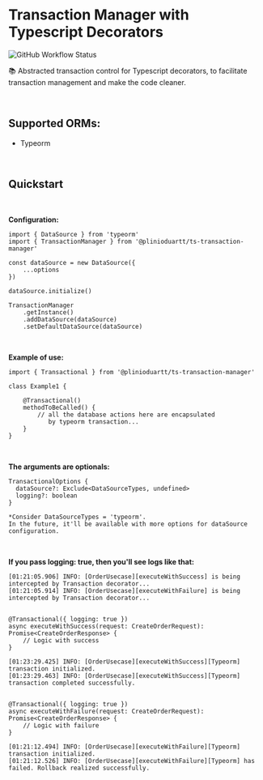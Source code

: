 # **Transaction Manager with Typescript Decorators**
![GitHub Workflow Status](https://img.shields.io/github/actions/workflow/status/plinioduartt/ts-transaction-manager/publish.yml)

📚 Abstracted transaction control for Typescript decorators, to facilitate transaction management and make the code cleaner.

<br>

## **Supported ORMs:**
- Typeorm

<br>

## **Quickstart**
<br>

**Configuration:**
```
import { DataSource } from 'typeorm'
import { TransactionManager } from '@plinioduartt/ts-transaction-manager'

const dataSource = new DataSource({
	...options
})

dataSource.initialize()

TransactionManager
	.getInstance()
	.addDataSource(dataSource)
	.setDefaultDataSource(dataSource)
```
<br>

**Example of use:**
```
import { Transactional } from '@plinioduartt/ts-transaction-manager'

class Example1 {

	@Transactional()
	methodToBeCalled() {
		// all the database actions here are encapsulated
		   by typeorm transaction...
	}
}
```
<br>

**The arguments are optionals:**
```
TransactionalOptions {
  dataSource?: Exclude<DataSourceTypes, undefined>
  logging?: boolean
}

*Consider DataSourceTypes = 'typeorm'.
In the future, it'll be available with more options for dataSource configuration.
```
<br>

**If you pass logging: true, then you'll see logs like that:**
```
[01:21:05.906] INFO: [OrderUsecase][executeWithSuccess] is being intercepted by Transaction decorator...
[01:21:05.914] INFO: [OrderUsecase][executeWithFailure] is being intercepted by Transaction decorator...


@Transactional({ logging: true })
async executeWithSuccess(request: CreateOrderRequest): Promise<CreateOrderResponse> {
	// Logic with success
}

[01:23:29.425] INFO: [OrderUsecase][executeWithSuccess][Typeorm] transaction initialized.
[01:23:29.463] INFO: [OrderUsecase][executeWithSuccess][Typeorm] transaction completed successfully.


@Transactional({ logging: true })
async executeWithFailure(request: CreateOrderRequest): Promise<CreateOrderResponse> {
	// Logic with failure
}

[01:21:12.494] INFO: [OrderUsecase][executeWithFailure][Typeorm] transaction initialized.
[01:21:12.526] INFO: [OrderUsecase][executeWithFailure][Typeorm] has failed. Rollback realized successfully.
```
